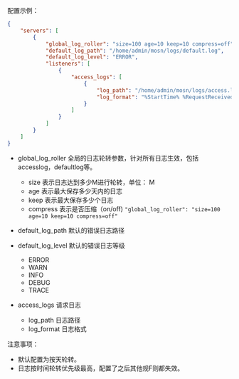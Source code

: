 配置示例：
```json
{
    "servers": [
        {
            "global_log_roller": "size=100 age=10 keep=10 compress=off",
            "default_log_path": "/home/admin/mosn/logs/default.log",
            "default_log_level": "ERROR",
            "listeners": [
                {
                    "access_logs": [
                        {
                            "log_path": "/home/admin/mosn/logs/access.log",
                            "log_format": "%StartTime% %RequestReceivedDuration% %ResponseReceivedDuration% %REQ.requestid% %REQ.cmdcode% %RESP.requestid% %RESP.service%"
                        }
                    ]
                }
            ]
        }
    ]
}
```
* global_log_roller
  全局的日志轮转参数，针对所有日志生效，包括accesslog，defaultlog等。
  * size 表示日志达到多少M进行轮转，单位： M
  * age 表示最大保存多少天内的日志
  * keep 表示最大保存多少个日志
  * compress 表示是否压缩（on/off)
  `"global_log_roller": "size=100 age=10 keep=10 compress=off"`

* default_log_path
  默认的错误日志路径

* default_log_level
  默认的错误日志等级
  * ERROR
  * WARN
  * INFO
  * DEBUG
  * TRACE

* access_logs
  请求日志
  * log_path 日志路径
  * log_format 日志格式

注意事项：
* 默认配置为按天轮转。
* 日志按时间轮转优先级最高，配置了之后其他规F则都失效。